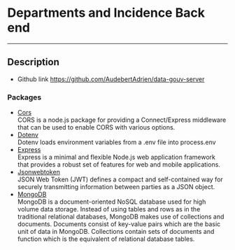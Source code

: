 # Departments and Incidence Back end

---

## Description

- Github link
  https://github.com/AudebertAdrien/data-gouv-server

### Packages

- [Cors](https://www.npmjs.com/package/cors)<br>
  CORS is a node.js package for providing a Connect/Express middleware that can be used to enable CORS with various options.
- [Dotenv](https://www.npmjs.com/package/dotenv)<br>
  Dotenv loads environment variables from a .env file into process.env
- [Express](https://expressjs.com/)  
  Express is a minimal and flexible Node.js web application framework that provides a robust set of features for web and mobile applications.
- [Jsonwebtoken](https://jwt.io/introduction)\
  JSON Web Token (JWT) defines a compact and self-contained way for securely transmitting information between parties as a JSON object.
- [MongoDB](https://www.mongodb.com/)\
  MongoDB is a document-oriented NoSQL database used for high volume data storage. Instead of using tables and rows as in the traditional relational databases, MongoDB makes use of collections and documents. Documents consist of key-value pairs which are the basic unit of data in MongoDB. Collections contain sets of documents and function which is the equivalent of relational database tables.
